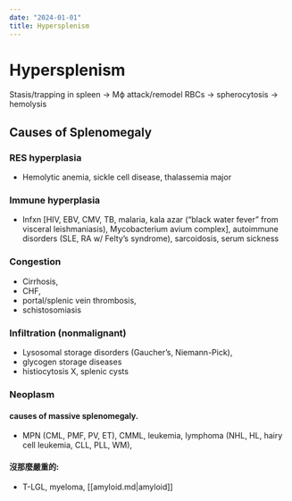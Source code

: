 ```yaml
---
date: "2024-01-01"
title: Hypersplenism
---
```


# Hypersplenism

Stasis/trapping in spleen → Mϕ attack/remodel RBCs → spherocytosis → hemolysis

## Causes of Splenomegaly

### RES hyperplasia
* Hemolytic anemia, sickle cell disease, thalassemia major

### Immune hyperplasia
* Infxn [HIV, EBV, CMV, TB, malaria, kala azar (“black water fever” from visceral leishmaniasis), Mycobacterium avium complex], autoimmune disorders (SLE, RA w/ Felty’s syndrome), sarcoidosis, serum sickness

### Congestion
* Cirrhosis, 
* CHF, 
* portal/splenic vein thrombosis, 
* schistosomiasis

### Infiltration (nonmalignant)
* Lysosomal storage disorders (Gaucher’s, Niemann-Pick), 
* glycogen storage diseases
* histiocytosis X, splenic cysts

### Neoplasm
#### causes of massive splenomegaly.
* MPN (CML, PMF, PV, ET), CMML, leukemia, lymphoma (NHL, HL, hairy cell leukemia, CLL, PLL, WM), 
#### 沒那麼嚴重的:
* T-LGL, myeloma, [[amyloid.md|amyloid]]
